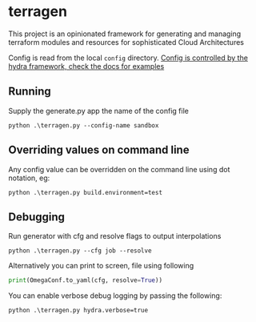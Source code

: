 # terragen
This project is an opinionated framework for generating and managing terraform modules and resources for sophisticated Cloud Architectures

Config is read from the local ```config``` directory.  [Config is controlled by the hydra framework, check the docs for examples](https://hydra.cc/docs/intro/)


## Running
Supply the generate.py app the name of the config file
```commandline
python .\terragen.py --config-name sandbox
```

## Overriding values on command line
Any config value can be overridden on the command line using dot notation, eg:
```commandline
python .\terragen.py build.environment=test
```

## Debugging
Run generator with cfg and resolve flags to output interpolations
```commandline
python .\terragen.py --cfg job --resolve
```
Alternatively you can print to screen, file using following
```python
print(OmegaConf.to_yaml(cfg, resolve=True))
```

You can enable verbose debug logging by passing the following:
```commandline
python .\terragen.py hydra.verbose=true
```